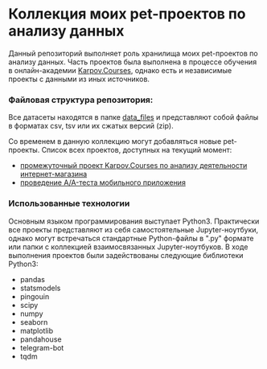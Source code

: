 # Коллекция моих pet-проектов по анализу данных

Данный репозиторий выполняет роль хранилища моих pet-проектов по анализу данных.
Часть проектов была выполнена в процессе обучения в онлайн-академии [Karpov.Courses](https://karpov.courses/), однако есть и независимые проекты с данными из иных источников.

### Файловая структура репозитория:
Все датасеты находятся в папке [data_files](data_files/) и представляют собой файлы в форматах csv, tsv или их сжатых версий (zip).

Со временем в данную коллекцию могут добавляться новые pet-проекты.
Список всех проектов, доступных на текущий момент:
- [промежуточный проект Karpov.Courses по анализу деятельности интернет-магазина](KarpovCourses_intermediate_project.ipynb)
- [проведение A/A-теста мобильного приложения](AA_test_simulations.ipynb)

### Использованные технологии
Основным языком программирования выступает Python3. Практически все проекты представляют из себя самостоятельные Jupyter-ноутбуки, однако могут встречаться стандартные Python-файлы в ".py" формате или папки с коллекцией взаимосвязанных Jupyter-ноутбуков.
В ходе выполнения проектов были задействованы следующие библиотеки Python3:
- pandas
- statsmodels
- pingouin
- scipy
- numpy
- seaborn
- matplotlib
- pandahouse
- telegram-bot
- tqdm